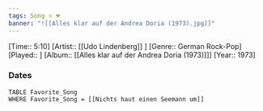 ```yaml
---
tags: Song ⭐ 💔
banner: "![[Alles klar auf der Andrea Doria (1973).jpg]]"
---
```

[Time:: 5:10]
[Artist:: [[Udo Lindenberg]] ]
[Genre:: German Rock-Pop]
[Played:: ]
[Album:: [[Alles klar auf der Andrea Doria (1973)]]]
[Year:: 1973]
### Dates
````dataview
TABLE Favorite_Song
WHERE Favorite_Song = [[Nichts haut einen Seemann um]]
````